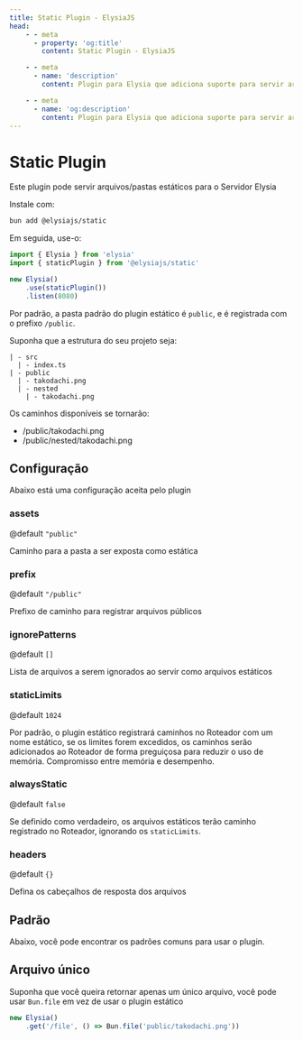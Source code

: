 ```yaml
---
title: Static Plugin - ElysiaJS
head:
    - - meta
      - property: 'og:title'
        content: Static Plugin - ElysiaJS

    - - meta
      - name: 'description'
        content: Plugin para Elysia que adiciona suporte para servir arquivos/pastas estáticos para o Servidor Elysia. Comece instalando o plugin com "bun add @elysiajs/static".

    - - meta
      - name: 'og:description'
        content: Plugin para Elysia que adiciona suporte para servir arquivos/pastas estáticos para o Servidor Elysia. Comece instalando o plugin com "bun add @elysiajs/static".
---
```


# Static Plugin
Este plugin pode servir arquivos/pastas estáticos para o Servidor Elysia

Instale com:
```bash
bun add @elysiajs/static
```

Em seguida, use-o:
```typescript
import { Elysia } from 'elysia'
import { staticPlugin } from '@elysiajs/static'

new Elysia()
    .use(staticPlugin())
    .listen(8080)
```

Por padrão, a pasta padrão do plugin estático é `public`, e é registrada com o prefixo `/public`.

Suponha que a estrutura do seu projeto seja:
```
| - src
  | - index.ts
| - public
  | - takodachi.png
  | - nested
    | - takodachi.png
```

Os caminhos disponíveis se tornarão:
- /public/takodachi.png
- /public/nested/takodachi.png

## Configuração
Abaixo está uma configuração aceita pelo plugin

### assets
@default `"public"`

Caminho para a pasta a ser exposta como estática

### prefix
@default `"/public"`

Prefixo de caminho para registrar arquivos públicos

### ignorePatterns
@default `[]`

Lista de arquivos a serem ignorados ao servir como arquivos estáticos

### staticLimits
@default `1024`

Por padrão, o plugin estático registrará caminhos no Roteador com um nome estático, se os limites forem excedidos, os caminhos serão adicionados ao Roteador de forma preguiçosa para reduzir o uso de memória.
Compromisso entre memória e desempenho.

### alwaysStatic
@default `false`

Se definido como verdadeiro, os arquivos estáticos terão caminho registrado no Roteador, ignorando os `staticLimits`.

### headers
@default `{}`

Defina os cabeçalhos de resposta dos arquivos

## Padrão
Abaixo, você pode encontrar os padrões comuns para usar o plugin.

## Arquivo único
Suponha que você queira retornar apenas um único arquivo, você pode usar `Bun.file`  em vez de usar o plugin estático
```typescript
new Elysia()
    .get('/file', () => Bun.file('public/takodachi.png'))
```
